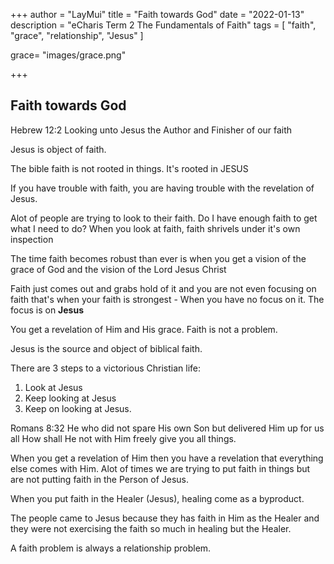 +++
author = "LayMui"
title = "Faith towards God"
date = "2022-01-13"
description = "eCharis Term 2 The Fundamentals of Faith"
tags = [
    "faith", "grace", "relationship", "Jesus"
]

grace= "images/grace.png"

+++

## Faith towards God

Hebrew 12:2 Looking unto Jesus the Author and Finisher of our faith

Jesus is object of faith.

The bible faith is not rooted in things.
It's rooted in JESUS

If you have trouble with faith, you are having trouble with the revelation of Jesus.

Alot of people are trying to look to their faith. Do I have enough faith to get what
I need to do? When you look at faith, faith shrivels under it's own inspection

The time faith becomes robust than ever is when you get a vision of the grace of God
and the vision of the Lord Jesus Christ

Faith just comes out and grabs hold of it and you are not even focusing on faith
that's when your faith is strongest - When you have no focus on it. The focus is on **Jesus**

You get a revelation of Him and His grace. Faith is not a problem.

Jesus is the source and object of biblical faith.

There are 3 steps to a victorious Christian life:

1. Look at Jesus
2. Keep looking at Jesus
3. Keep on looking at Jesus.

Romans 8:32 He who did not spare His own Son but delivered Him up for us all
How shall He not with Him freely give you all things.

When you get a revelation of Him then you have a revelation that everything else comes with Him.
Alot of times we are trying to put faith in things but are not putting faith in the Person of Jesus.

When you put faith in the Healer (Jesus), healing come as a byproduct.

The people came to Jesus because they has faith in Him as the Healer
and they were not exercising the faith
so much in healing but the Healer.

A faith problem is always a relationship problem.
